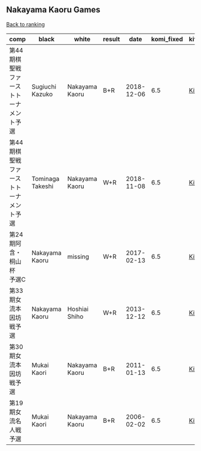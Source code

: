 ## Nakayama Kaoru Games

[Back to ranking](index.md)




| **comp** | **black** | **white** | **result** | **date** | **komi_fixed** | **kifu** | 
| --- | --- | --- | --- | --- | --- | --- |
| 第44期棋聖戦ファーストトーナメント予選 | Sugiuchi Kazuko | Nakayama Kaoru | B+R | 2018-12-06 | 6.5 | [Kifu](https://kifudepot.net/kifucontents.php?id=TLDWf%2F7ZO9zT1O5dzLh6QA%3D%3D) | 
| 第44期棋聖戦ファーストトーナメント予選 | Tominaga Takeshi | Nakayama Kaoru | W+R | 2018-11-08 | 6.5 | [Kifu](https://kifudepot.net/kifucontents.php?id=ccbZDJ1uVQ9ikE3k7yatlQ%3D%3D) | 
| 第24期阿含・桐山杯　予選C | Nakayama Kaoru | missing | W+R | 2017-02-13 | 6.5 | [Kifu](https://kifudepot.net/kifucontents.php?id=ht15kVgI20sDiqEnMPrKtA%3D%3D) | 
| 第33期女流本因坊戦予選 | Nakayama Kaoru | Hoshiai Shiho | W+R | 2013-12-12 | 6.5 | [Kifu](https://kifudepot.net/kifucontents.php?id=tCLdyYCMGr9z91ob4%2Fv75w%3D%3D) | 
| 第30期女流本因坊戦予選 | Mukai Kaori | Nakayama Kaoru | B+R | 2011-01-13 | 6.5 | [Kifu](https://kifudepot.net/kifucontents.php?id=HgW8NmGwBe6b6UYXeUUUJw%3D%3D) | 
| 第19期女流名人戦予選 | Mukai Kaori | Nakayama Kaoru | B+R | 2006-02-02 | 6.5 | [Kifu](https://kifudepot.net/kifucontents.php?id=YJ1663gDtWV%2FQ%2FAgdA6J%2Bg%3D%3D) |




